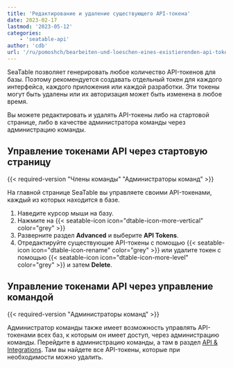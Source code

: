 ```yaml
---
title: 'Редактирование и удаление существующего API-токена'
date: 2023-02-17
lastmod: '2023-05-12'
categories:
    - 'seatable-api'
author: 'cdb'
url: '/ru/pomoshch/bearbeiten-und-loeschen-eines-existierenden-api-token'
---
```


SeaTable позволяет генерировать любое количество API-токенов для базы. Поэтому рекомендуется создавать отдельный токен для каждого интерфейса, каждого приложения или каждой разработки. Эти токены могут быть удалены или их авторизация может быть изменена в любое время.

Вы можете редактировать и удалять API-токены либо на стартовой странице, либо в качестве администратора команды через администрацию команды.

## Управление токенами API через стартовую страницу

{{< required-version "Члены команды" "Администраторы команд" >}}

На главной странице SeaTable вы управляете своими API-токенами, каждый из которых находится в базе.

1. Наведите курсор мыши на базу.
2. Нажмите на {{< seatable-icon icon="dtable-icon-more-vertical" color="grey" >}}
3. Разверните раздел **Advanced** и выберите **API Tokens**.
4. Отредактируйте существующие API-токены с помощью {{< seatable-icon icon="dtable-icon-rename" color="grey" >}} или удалите токен с помощью {{< seatable-icon icon="dtable-icon-more-level" color="grey" >}} и затем **Delete**.

## Управление токенами API через управление командой

{{< required-version "Администраторы команд" >}}

Администратор команды также имеет возможность управлять API-токенами всех баз, к которым он имеет доступ, через администрацию команды. Перейдите в администрацию команды, а там в раздел [API & Integrations](https://account.seatable.com/api). Там вы найдете все API-токены, которые при необходимости можно удалить.
